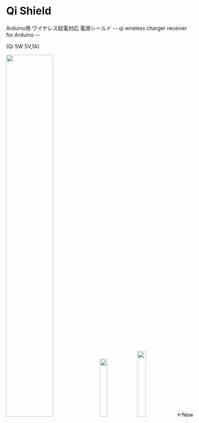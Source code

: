 # Qi Shield
Arduino用 ワイヤレス給電対応 電源シールド 
-- qi wireless charger receiver for Arduino --

(Qi 5W 5V,1A)

<img src=http://i.imgur.com/GXT3HAr.jpg width=50%><img src=http://i.imgur.com/SGsZCtW.jpg width=20%><img src=https://i.imgur.com/APXNAVz.png width=21.3%><-New

